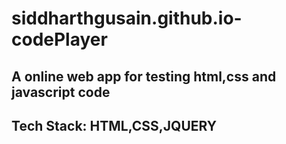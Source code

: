 # siddharthgusain.github.io-codePlayer

## A online web app for testing html,css and javascript code
## Tech Stack: HTML,CSS,JQUERY
